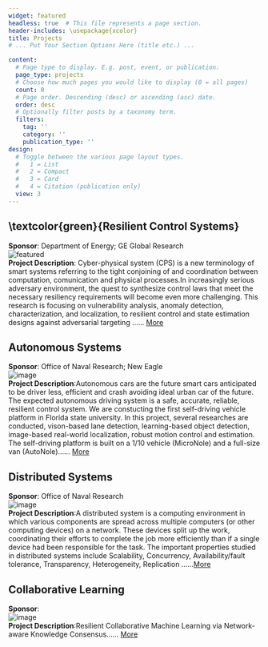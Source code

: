 ```yaml
---
widget: featured
headless: true  # This file represents a page section.
header-includes: \usepackage{xcolor}
title: Projects
# ... Put Your Section Options Here (title etc.) ...

content:
  # Page type to display. E.g. post, event, or publication.
  page_type: projects
  # Choose how much pages you would like to display (0 = all pages)
  count: 0
  # Page order. Descending (desc) or ascending (asc) date.
  order: desc
  # Optionally filter posts by a taxonomy term.
  filters:
    tag: ''
    category: ''
    publication_type: ''
design:
  # Toggle between the various page layout types.
  #   1 = List
  #   2 = Compact
  #   3 = Card
  #   4 = Citation (publication only)
  view: 3
---
```

## \textcolor{green}{Resilient Control Systems}
**Sponsor**: Department of Energy; GE Global Research <br>
![featured](https://user-images.githubusercontent.com/72170474/153111274-fd5a581f-b9f7-47d6-9767-fa8b59e92765.png) <br>
**Project Description**: Cyber-physical system (CPS) is a new terminology of smart systems referring to the tight conjoining of and coordination between computation, comunication and physical processes.In increasingly serious adversary environment, the quest to synthesize control laws that meet the necessary resiliency requirements will become even more challenging. This research is focusing on vulnerability analysis, anomaly detection, characterization, and localization, to resilient control and state estimation designs against adversarial targeting ...... [More](https://raslab.netlify.app/projects/resilientcps/)

## Autonomous Systems
**Sponsor**: Office of Naval Research; New Eagle<br>
 ![image](https://user-images.githubusercontent.com/72170474/153111666-6a855231-118d-4a7d-b574-823269939a83.png)<br>
**Project Description**:Autonomous cars are the future smart cars anticipated to be driver less, efficient and crash avoiding ideal urban car of the future. The expected autonomous driving system is a safe, accurate, reliable, resilient control system. We are constucting the first self-driving vehicle platform in Florida state university. In this project, several researches are conducted, vison-based lane detection, learning-based object detection, image-based real-world localization, robust motion control and estimation. The self-driving platform is built on a 1/10 vehicle (MicroNole) and a full-size van (AutoNole)...... [More](https://raslab.netlify.app/projects/autocontrol/)
## Distributed Systems
**Sponsor**: Office of Naval Research<br>
![image](https://user-images.githubusercontent.com/72170474/153112813-eed9c983-e543-40b1-9648-831a172eab07.png)<br>
**Project Description**:A distributed system is a computing environment in which various components are spread across multiple computers (or other computing devices) on a network. These devices split up the work, coordinating their efforts to complete the job more efficiently than if a single device had been responsible for the task. The important properties studied in distributed systems include Scalability, Concurrency, Availability/fault tolerance, Transparency, Heterogeneity, Replication ......[More](https://raslab.netlify.app/projects/distri_power/)
 
## Collaborative Learning
**Sponsor**: <br>
![image](https://user-images.githubusercontent.com/72170474/153112875-cdcdcc4b-e643-4afa-96b8-95fb9960a935.png) <br>
**Project Description**:Resilient Collaborative Machine Learning via Network-aware Knowledge Consensus...... [More](https://raslab.netlify.app/projects/collaborative_learning/)
